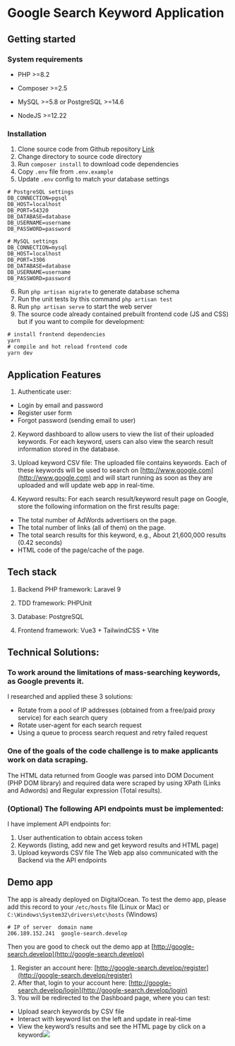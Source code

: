 
# Google Search Keyword Application

## Getting started

### System requirements

- PHP >=8.2

- Composer >=2.5

- MySQL >=5.8 or PostgreSQL >=14.6

- NodeJS >=12.22

### Installation
1.  Clone source code from Github repository [Link](https://github.com/paladin3895/google-search.git)
2. Change directory to source code directory
3. Run `composer install` to download code dependencies
4. Copy `.env` file from `.env.example`
5. Update `.env` config to match your database settings
```
# PostgreSQL settings
DB_CONNECTION=pgsql
DB_HOST=localhost
DB_PORT=54320
DB_DATABASE=database
DB_USERNAME=username
DB_PASSWORD=password

# MySQL settings
DB_CONNECTION=mysql
DB_HOST=localhost
DB_PORT=3306
DB_DATABASE=database
DB_USERNAME=username
DB_PASSWORD=password

```
6. Run `php artisan migrate` to generate database schema
7. Run the unit tests by this command `php artisan test`
8. Run `php artisan serve` to start the web server
9. The source code already contained prebuilt frontend code (JS and CSS) but if you want to compile for development:
```
# install frontend dependencies
yarn
# compile and hot reload frontend code
yarn dev
```

## Application Features


1.  Authenticate user:

-  Login by email and password
-  Register user form
-  Forgot password (sending email to user)

2.  Keyword dashboard to allow users to view the list of their uploaded keywords. For each keyword, users can also view the search result information stored in the database.

3.  Upload keyword CSV file: The uploaded file contains keywords. Each of these keywords will be used to search on [http://www.google.com](http://www.google.com) and will start running as soon as they are uploaded and will update web app in real-time.

4.  Keyword results: For each search result/keyword result page on Google, store the following information on the first results page:

-  The total number of AdWords advertisers on the page.
-  The total number of links (all of them) on the page.
-  The total search results for this keyword, e.g., About 21,600,000 results (0.42 seconds)
-  HTML code of the page/cache of the page.

## Tech stack

1.  Backend PHP framework: Laravel 9

2.  TDD framework: PHPUnit

3.  Database: PostgreSQL

4.  Frontend framework: Vue3 + TailwindCSS + Vite

## Technical Solutions:

### To work around the limitations of mass-searching keywords, as Google prevents it.

I researched and applied these 3 solutions:

-   Rotate from a pool of IP addresses (obtained from a free/paid proxy service) for each search query
-   Rotate user-agent for each search request
-   Using a queue to process search request and retry failed request

### One of the goals of the code challenge is to make applicants work on data scraping.

The HTML data returned from Google was parsed into DOM Document (PHP DOM library) and required data were scraped by using XPath (Links and Adwords) and Regular expression (Total results).

### (Optional) The following API endpoints must be implemented:

I have implement API endpoints for:

1.  User authentication to obtain access token
2.  Keywords (listing, add new and get keyword results and HTML page)
3.  Upload keywords CSV file
The Web app also communicated with the Backend via the API endpoints

## Demo app

The app is already deployed on DigitalOcean. To test the demo app, please add this record to your `/etc/hosts` file (Linux or Mac) or `C:\Windows\System32\drivers\etc\hosts` (Windows)
```
# IP of server  domain name
206.189.152.241  google-search.develop
```
Then you are good to check out the demo app at [http://google-search.develop](http://google-search.develop)

1.  Register an account here: [http://google-search.develop/register](http://google-search.develop/register)
2.  After that, login to your account here: [http://google-search.develop/login](http://google-search.develop/login)
3.  You will be redirected to the Dashboard page, where you can test:

-  Upload search keywords by CSV file
-  Interact with keyword list on the left and update in real-time
-  View the keyword’s results and see the HTML page by click on a keyword![](https://lh3.googleusercontent.com/cxRJEwrEHqUBUHa7lVuGMdPR7DcngEtCY4SfVqnVOXqK4wAyBfQHPX193n765xnf1WH8KbJP2RVYtV2yJG1xnfsDPnP_DoWJq0FXVEfUJe6EU6RKUGFbjcy-ORTAd7o2tRpb-GLapbpUllmiJPywl14dQ1ZClVUuocOOkGJY6-enozcce-8BLlrEBfcCMg)

